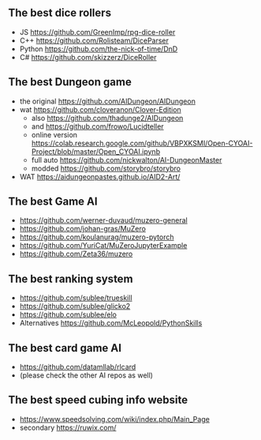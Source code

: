 ## The best dice rollers
- JS https://github.com/GreenImp/rpg-dice-roller
- C++ https://github.com/Rolisteam/DiceParser
- Python https://github.com/the-nick-of-time/DnD
- C# https://github.com/skizzerz/DiceRoller

## The best Dungeon game
- the original https://github.com/AIDungeon/AIDungeon
- wat https://github.com/cloveranon/Clover-Edition
  - also https://github.com/thadunge2/AIDungeon
  - and https://github.com/frowo/Lucidteller
  - online version https://colab.research.google.com/github/VBPXKSMI/Open-CYOAI-Project/blob/master/Open_CYOAI.ipynb
  - full auto https://github.com/nickwalton/AI-DungeonMaster
  - modded https://github.com/storybro/storybro
- WAT https://aidungeonpastes.github.io/AID2-Art/

## The best Game AI
- https://github.com/werner-duvaud/muzero-general
- https://github.com/johan-gras/MuZero
- https://github.com/koulanurag/muzero-pytorch
- https://github.com/YuriCat/MuZeroJupyterExample
- https://github.com/Zeta36/muzero

## The best ranking system
- https://github.com/sublee/trueskill
- https://github.com/sublee/glicko2
- https://github.com/sublee/elo
- Alternatives https://github.com/McLeopold/PythonSkills

## The best card game AI
- https://github.com/datamllab/rlcard
- (please check the other AI repos as well)

## The best speed cubing info website
- https://www.speedsolving.com/wiki/index.php/Main_Page
- secondary https://ruwix.com/
